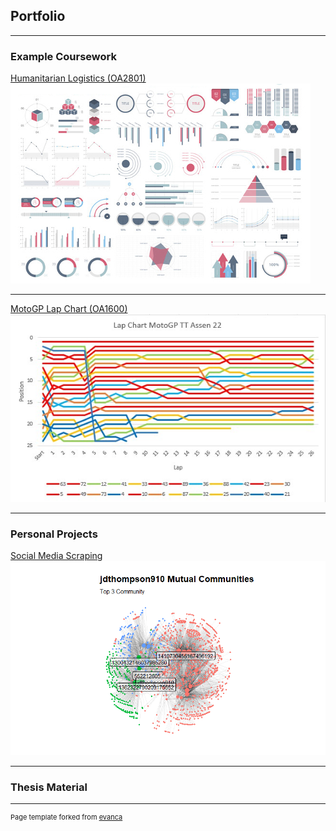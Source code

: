 ## Portfolio

---

### Example Coursework

[Humanitarian Logistics (OA2801)](/sample_page)
<img src="images/dummy_thumbnail.jpg?raw=true"/>

---

[MotoGP Lap Chart (OA1600)](Files/Lab2.xlsx)
<img src="images/Lap Chart.jpg?raw=true"/>

---

### Personal Projects

[Social Media Scraping](/sample_page)
<img src="images/jdthompson ego.png?raw=true"/>

---

### Thesis Material


---
<p style="font-size:11px">Page template forked from <a href="https://github.com/evanca/quick-portfolio">evanca</a></p>
<!-- Remove above link if you don't want to attibute -->
